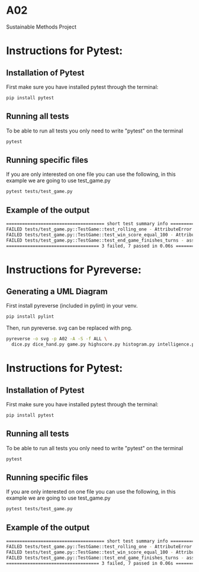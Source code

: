 # A02
Sustainable Methods Project


# Instructions for Pytest:

## Installation of Pytest

First make sure you have installed pytest through the terminal:

```bash
pip install pytest
```

## Running all tests

To be able to run all tests you only need to write "pytest" on the terminal

```bash
pytest
```

## Running specific files

If you are only interested on one file you can use the following, in this example we are going to use test_game.py

```bash
pytest tests/test_game.py
```

## Example of the output

```bash
===================================== short test summary info =====================================
FAILED tests/test_game.py::TestGame::test_rolling_one - AttributeError: 'Game' object has no attribute 'current_turn_points'
FAILED tests/test_game.py::TestGame::test_win_score_equal_100 - AttributeError: 'Game' object has no attribute 'hold'
FAILED tests/test_game.py::TestGame::test_end_game_finishes_turns - assert 44 == 0
=================================== 3 failed, 7 passed in 0.06s ===================================
```

# Instructions for Pyreverse:

## Generating a UML Diagram

First install pyreverse (included in pylint) in your venv.

```bash
pip install pylint
```

Then, run pyreverse. svg can be replaced with png. 

```bash
pyreverse -o svg -p A02 -A -S -f ALL \ 
  dice.py dice_hand.py game.py highscore.py histogram.py intelligence.py main.py player.py shell.py
```



# Instructions for Pytest:

## Installation of Pytest

First make sure you have installed pytest through the terminal:

```bash
pip install pytest
```

## Running all tests

To be able to run all tests you only need to write "pytest" on the terminal

```bash
pytest
```

## Running specific files

If you are only interested on one file you can use the following, in this example we are going to use test_game.py

```bash
pytest tests/test_game.py
```

## Example of the output

```bash
===================================== short test summary info =====================================
FAILED tests/test_game.py::TestGame::test_rolling_one - AttributeError: 'Game' object has no attribute 'current_turn_points'
FAILED tests/test_game.py::TestGame::test_win_score_equal_100 - AttributeError: 'Game' object has no attribute 'hold'
FAILED tests/test_game.py::TestGame::test_end_game_finishes_turns - assert 44 == 0
=================================== 3 failed, 7 passed in 0.06s ===================================
```